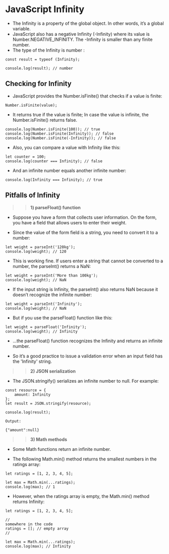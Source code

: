 # JavaScript Infinity

- The Infinity is a property of the global object. In other words, it’s a global variable.
- JavaScript also has a negative Infinity (-Infinity) where its value is Number.NEGATIVE_INFINITY. The -Infinity is smaller than any finite number.
- The type of the Infinity is number :

```
const result = typeof (Infinity);

console.log(result); // number
```

## Checking for Infinity

- JavaScript provides the Number.isFinite() that checks if a value is finite:

```
Number.isFinite(value);
```

- It returns true if the value is finite; In case the value is infinite, the Number.isFinite() returns false.

```
console.log(Number.isFinite(100)); // true
console.log(Number.isFinite(Infinity)); // false
console.log(Number.isFinite(-Infinity)); // false
```

- Also, you can compare a value with Infinity like this:

```
let counter = 100;
console.log(counter === Infinity); // false
```

- And an infinite number equals another infinite number:

```
console.log(Infinity === Infinity); // true
```

## Pitfalls of Infinity

> > **1) parseFloat() function**

- Suppose you have a form that collects user information. On the form, you have a field that allows users to enter their weight.

- Since the value of the form field is a string, you need to convert it to a number:

```
let weight = parseInt('120kg');
console.log(weight); // 120
```

- This is working fine. If users enter a string that cannot be converted to a number, the parseInt() returns a NaN:

```
let weight = parseInt('More than 100kg');
console.log(weight); // NaN
```

- If the input string is Infinity, the parseInt() also returns NaN because it doesn’t recognize the infinite number:

```
let weight = parseInt('Infinity');
console.log(weight); // NaN
```

- But if you use the parseFloat() function like this:

```
let weight = parseFloat('Infinity');
console.log(weight); // Infinity
```

- …the parseFloat() function recognizes the Infinity and returns an infinite number.

- So it’s a good practice to issue a validation error when an input field has the 'Infinity' string.

> > **2) JSON serialization**

- The JSON.stringify() serializes an infinite number to null. For example:

```
const resource = {
    amount: Infinity
};
let result = JSON.stringify(resource);

console.log(result);

Output:

{"amount":null}
```

> > **3) Math methods**

- Some Math functions return an infinite number.

- The following Math.min() method returns the smallest numbers in the ratings array:

```
let ratings = [1, 2, 3, 4, 5];

let max = Math.min(...ratings);
console.log(max); // 1
```

- However, when the ratings array is empty, the Math.min() method returns Infinity:

```
let ratings = [1, 2, 3, 4, 5];

//
somewhere in the code
ratings = []; // empty array
//

let max = Math.min(...ratings);
console.log(max); // Infinity
```
